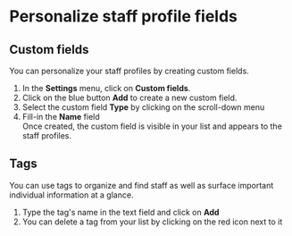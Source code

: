 # Personalize staff profile fields

## Custom fields 

You can personalize your staff profiles by creating custom fields.

1. In the **Settings** menu, click on **Custom fields**.  
2. Click on the blue button **Add** to create a new custom field.  
3. Select the custom field **Type** by clicking on the scroll-down menu
4. Fill-in the **Name** field  
Once created, the custom field is visible in your list and appears to the staff profiles.

## Tags
You can use tags to organize and find staff as well as surface important individual information at a glance.  
1. Type the tag's name in the text field and click on **Add**
2. You can delete a tag from your list by clicking on the red icon next to it